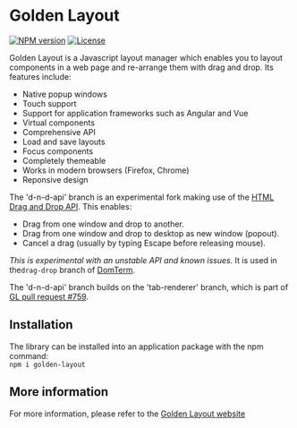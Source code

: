 # Golden Layout

[![NPM version](https://img.shields.io/npm/v/golden-layout)](https://www.npmjs.com/package/golden-layout) [![License](https://img.shields.io/github/license/golden-layout/golden-layout)](https://img.shields.io/github/license/golden-layout/golden-layout)

Golden Layout is a Javascript layout manager which enables you to layout components in a web page and re-arrange them with drag and drop. Its features include:

* Native popup windows
* Touch support
* Support for application frameworks such as Angular and Vue
* Virtual components
* Comprehensive API
* Load and save layouts
* Focus components
* Completely themeable
* Works in modern browsers (Firefox, Chrome)
* Reponsive design

The 'd-n-d-api' branch is an experimental fork making use
of the [HTML Drag and Drop API](https://developer.mozilla.org/en-US/docs/Web/API/HTML_Drag_and_Drop_API).
This enables:

* Drag from one window and drop to another.
* Drag from one window and drop to desktop as new window (popout).
* Cancel a drag (usually by typing Escape before releasing mouse).

*This is experimental with an unstable API and known issues.*
It is used in the`drag-drop` branch of [DomTerm](https://github.com/PerBothner/DomTerm/).

The 'd-n-d-api' branch builds on the 'tab-renderer' branch,
which is part of [GL pull request #759](https://github.com/golden-layout/golden-layout/pull/759).

## Installation
The library can be installed into an application package with the npm command:\
`npm i golden-layout`

## More information

For more information, please refer to the [Golden Layout website](https://golden-layout.github.io/golden-layout)
